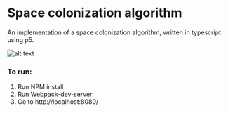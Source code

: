 # Space colonization algorithm

An implementation of a space colonization algorithm, written in typescript using p5. 

![alt text](http://i32.photobucket.com/albums/d34/robert_smith47/spaceColizationalgorthim_zpstegxacht.png)

### To run:

1. Run NPM install
2. Run Webpack-dev-server
3. Go to http://localhost:8080/
